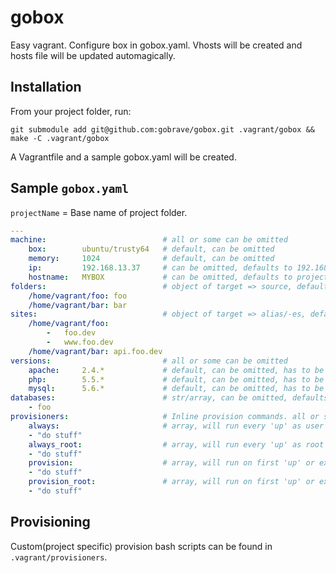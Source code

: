 # gobox
Easy vagrant. Configure box in gobox.yaml. Vhosts will be created and hosts file will be updated automagically.

## Installation
From your project folder, run:

```
git submodule add git@github.com:gobrave/gobox.git .vagrant/gobox && make -C .vagrant/gobox
```

A Vagrantfile and a sample gobox.yaml will be created.

## Sample `gobox.yaml`

`projectName` = Base name of project folder.

```yaml
---
machine:                          # all or some can be omitted
    box:        ubuntu/trusty64   # default, can be omitted
    memory:     1024              # default, can be omitted
    ip:         192.168.13.37     # can be omitted, defaults to 192.168.200.{hashed projectName}
    hostname:   MYBOX             # can be omitted, defaults to project directory name
folders:                          # object of target => source, defaults to /home/vagrant/{projectName} => ./
    /home/vagrant/foo: foo
    /home/vagrant/bar: bar
sites:                            # object of target => alias/-es, defaults to /home/vagrant/{projectName} => {projectName}
    /home/vagrant/foo:
        -   foo.dev
        -   www.foo.dev
    /home/vagrant/bar: api.foo.dev
versions:                         # all or some can be omitted
    apache:     2.4.*             # default, can be omitted, has to be compatible with apt-get
    php:        5.5.*             # default, can be omitted, has to be compatible with apt-get
    mysql:      5.6.*             # default, can be omitted, has to be compatible with apt-get
databases:                        # str/array, can be omitted, defaults to one database named {projectName}
    - foo
provisioners:                     # Inline provision commands. all or some can be omitted
    always:                       # array, will run every 'up' as user
    - "do stuff"
    always_root:                  # array, will run every 'up' as root
    - "do stuff"
    provision:                    # array, will run on first 'up' or explicit provision as user
    - "do stuff"
    provision_root:               # array, will run on first 'up' or explicit provision as root
    - "do stuff"
```

## Provisioning
Custom(project specific) provision bash scripts can be found in `.vagrant/provisioners`.
